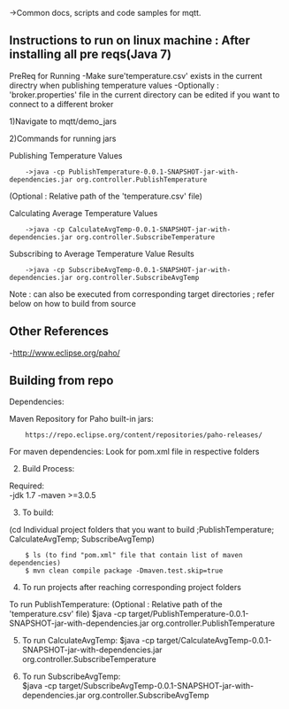 
->Common docs, scripts and code samples for mqtt.

Instructions to run on linux machine : After installing all pre reqs(Java 7)
------------------------------------------------------------

PreReq for Running
  -Make sure'temperature.csv' exists in the current directry when publishing temperature values
  -Optionally : 'broker.properties' file in the current directory can be edited if you want to connect to a different broker

1)Navigate to mqtt/demo_jars
 
2)Commands for running jars

Publishing Temperature Values

		->java -cp PublishTemperature-0.0.1-SNAPSHOT-jar-with-dependencies.jar org.controller.PublishTemperature
(Optional : Relative path of the 'temperature.csv' file)

Calculating Average Temperature Values

		->java -cp CalculateAvgTemp-0.0.1-SNAPSHOT-jar-with-dependencies.jar org.controller.SubscribeTemperature

Subscribing to Average Temperature Value Results

		->java -cp SubscribeAvgTemp-0.0.1-SNAPSHOT-jar-with-dependencies.jar org.controller.SubscribeAvgTemp


Note : can also be executed from corresponding target directories ; refer below on how to build from source

Other References
------------------------------------------------------------
-http://www.eclipse.org/paho/


Building from repo 
------------------------------------------------------------
Dependencies:

Maven Repository for Paho built-in jars:

		https://repo.eclipse.org/content/repositories/paho-releases/
	
For maven dependencies:
Look for pom.xml file in respective folders

2. Build Process:
	
Required:   
-jdk 1.7
-maven >=3.0.5
	
3. To build: 	

(cd Individual project folders that you want to build ;PublishTemperature; CalculateAvgTemp; SubscribeAvgTemp)

		$ ls (to find "pom.xml" file that contain list of maven dependencies)
		$ mvn clean compile package -Dmaven.test.skip=true

4. To run projects after reaching corresponding project folders

To run PublishTemperature:
(Optional : Relative path of the 'temperature.csv' file)
		$java -cp target/PublishTemperature-0.0.1-SNAPSHOT-jar-with-dependencies.jar org.controller.PublishTemperature

5. To run CalculateAvgTemp:	
		$java -cp target/CalculateAvgTemp-0.0.1-SNAPSHOT-jar-with-dependencies.jar org.controller.SubscribeTemperature

6. To run SubscribeAvgTemp:		
		$java -cp target/SubscribeAvgTemp-0.0.1-SNAPSHOT-jar-with-dependencies.jar org.controller.SubscribeAvgTemp
